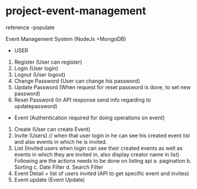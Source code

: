# project-event-management
reference -populate

Event Management System (NodeJs +MongoDB)
- USER
1. Register (User can register)
2. Login (User login)
3. Logout (User logout)
4. Change Password (User can change his password)
5. Update Password (When request for reset password is done, to
set new password)
6. Reset Password (In API response send info regarding to updatepassword)
- Event (Authentication required for doing operations on event)
1. Create (User can create Event)
2. Invite (Users) // when that user login in he can see his
created event list and also events in which he is invited.
3. List (Invited users when login can see their created events as
well as events in which they are invited in, also display creator
name in list)
Following are the actions needs to be done on listing api
a. pagination
b. Sorting
c. Date Filter
d. Search Filter
4. Event Detail + list of users invited (API to get specific event
and invites)
5. Event update (Event Update)
